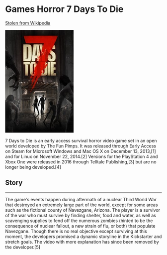 # Games Horror 7 Days To Die

[Stolen from Wikipedia](https://en.wikipedia.org/wiki/7_Days_to_Die)

![Seven Days to die](img/7_Days_To_Die_cover_art.jpg)

7 Days to Die is an early access survival horror video game set in an open world developed by The Fun Pimps. It was released through Early Access on Steam for Microsoft Windows and Mac OS X on December 13, 2013,[1] and for Linux on November 22, 2014.[2] Versions for the PlayStation 4 and Xbox One were released in 2016 through Telltale Publishing,[3] but are no longer being developed.[4]

## Story
---
The game's events happen during aftermath of a nuclear Third World War that destroyed an extremely large part of the world, except for some areas such as the fictional county of Navezgane, Arizona. The player is a survivor of the war who must survive by finding shelter, food and water, as well as scavenging supplies to fend off the numerous zombies (hinted to be the consequence of nuclear fallout, a new strain of flu, or both) that populate Navezgane. Though there is no real objective except surviving at this moment, the developers promised a dynamic storyline in the Kickstarter and stretch goals. The video with more explanation has since been removed by the developer.[5]
